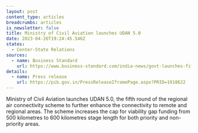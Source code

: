 ```yaml
---
layout: post
content_type: articles
breadcrumbs: articles
is_newsletter: false
title: Ministry of Civil Aviation launches UDAN 5.0
date: 2023-04-26T19:24:45.546Z
states:
  - Center-State Relations
sources:
  - name: Business Standard
    url: https://www.business-standard.com/india-news/govt-launches-fifth-round-of-regional-air-connectivity-scheme-udan-5-0-123042101190_1.html
details:
  - name: Press release
    url: https://pib.gov.in/PressReleaseIframePage.aspx?PRID=1918622
---
```

Ministry of Civil Aviation launches UDAN 5.0, the fifth round of the regional air connectivity scheme to further enhance the connectivity to remote and regional areas. The scheme increases the cap for viability gap funding from 500 kilometres to 600 kilometres stage length for both priority and non-priority areas.
